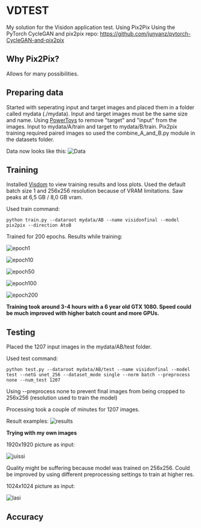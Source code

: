 # VDTEST
My solution for the Visidon application test. Using Pix2Pix
Using the PyTorch CycleGAN and pix2pix repo:
https://github.com/junyanz/pytorch-CycleGAN-and-pix2pix

## Why Pix2Pix?
Allows for many possibilities.

## Preparing data
Started with seperating input and target images and placed them in a folder called mydata (./mydata). Input and target images must be the same size and name. Using [PowerToys](https://learn.microsoft.com/en-us/windows/powertoys/) to remove "target" and "input" from the images. Input to mydata/A/train and target to mydata/B/train. Pix2pix training required paired images so used the combine_A_and_B.py module in the datasets folder.

Data now looks like this:
![Data](https://user-images.githubusercontent.com/40422650/206715316-20211c0d-aad1-4af9-bacd-34b5ba2bdf3b.png)

## Training
Installed [Visdom](https://pypi.org/project/visdom/0.1.7/) to view training results and loss plots.
Used the default batch size 1 and 256x256 resolution because of VRAM limitations. Saw peaks at 6,5 GB / 8,0 GB vram.

Used train command:

```
python train.py --dataroot mydata/AB --name visidonfinal --model pix2pix --direction AtoB
```

Trained for 200 epochs.
Results while training:

![epoch1](https://user-images.githubusercontent.com/40422650/206721350-dd966d9c-4b43-48cc-a01a-484dfee72bd4.png)

![epoch10](https://user-images.githubusercontent.com/40422650/206721556-4b26d448-c24c-4e2e-95d6-085752b28aa7.png)

![epoch50](https://user-images.githubusercontent.com/40422650/206721753-b6201a2a-348d-4380-a0fb-aa19ded234e5.png)

![epoch100](https://user-images.githubusercontent.com/40422650/206721798-f517d2f4-d3b8-4e83-a8f2-aca853380cd7.png)

![epoch200](https://user-images.githubusercontent.com/40422650/206721893-5a16678d-7ee4-44de-a6e3-41e14c931722.png)


**Training took around 3-4 hours with a 6 year old GTX 1080. Speed could be much improved with higher batch count and more GPUs.**

## Testing

Placed the 1207 input images in the mydata/AB/test folder.

Used test command:
```
python test.py --dataroot mydata/AB/test --name visidonfinal --model test --netG unet_256 --dataset_mode single --norm batch --preprocess none --num_test 1207
```
Using --preprocess none to prevent final images from being cropped to 256x256 (resolution used to train the model)

Processing took a couple of minutes for 1207 images.

Result examples:
![results](https://user-images.githubusercontent.com/40422650/206726092-f2aea02e-b270-475a-8cc0-c5f6d6f6ea5d.png)

**Trying with my own images**

1920x1920 picture as input:

![juissi](https://user-images.githubusercontent.com/40422650/206731786-4a668089-dfa2-43f0-83d6-b92c07699ca4.png)

Quality might be suffering because model was trained on 256x256. Could be improved by using different preprocessing settings to train at higher res.


1024x1024 picture as input:

![lasi](https://user-images.githubusercontent.com/40422650/206731596-8d092758-9a65-4a62-8165-8eae0f9cf1cb.png)




## Accuracy


